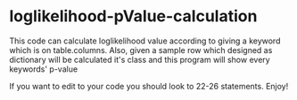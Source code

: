 # loglikelihood-pValue-calculation

This code can calculate loglikelihood value according to giving a keyword which is on table.columns. Also, given a sample row which designed as dictionary will be calculated it's class and this program will show every keywords' p-value

If you want to edit to your code you should look to 22-26 statements.
Enjoy!
